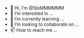 - 👋 Hi, I’m @SloMMMMMM
- 👀 I’m interested in ...
- 🌱 I’m currently learning ...
- 💞️ I’m looking to collaborate on ...
- 📫 How to reach me ...

<!---
SloMMMMMM/SloMMMMMM is a ✨ special ✨ repository because its `README.md` (this file) appears on your GitHub profile.
You can click the Preview link to take a look at your changes.
--->
